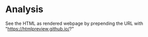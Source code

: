 # Analysis

See the HTML as rendered webpage by prepending the URL with "https://htmlpreview.github.io/?"
